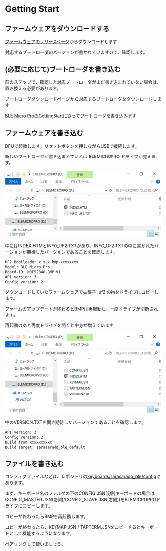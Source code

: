 # Getting Start

## ファームウェアをダウンロードする

[ファームウェアのリリースページ]()からダウンロードします

対応するブートローダのバージョンが書かれていますので、確認します。

## (必要に応じて)ブートローダを書き込む
前のステップで、確認した対応ブートローダがまだ書き込まれていない場合は、置き換える必要があります。

[ブートローダダウンロードページ](https://github.com/sekigon-gonnoc/BLE-Micro-Pro/releases)から対応するブートローダをダウンロードします

[BLE Micro ProのGettingStart](https://github.com/sekigon-gonnoc/BLE-Micro-Pro/blob/master/AboutDefaultFirmware/doc/getting_start.md)に従ってブートローダを書き込みます

## ファームウェアを書き込む
DFUで起動します。リセットボタンを押しながらUSBで接続します。

新しいブートローダが書き込まれていれば BLEMICROPRO ドライブが見えます。

![Drive UF2](https://github.com/hatanoh/BMPCommonFirmware/raw/master/Doc/picture/BMP_DFU.PNG)

中にはINDEX.HTMとINFO_UF2.TXTがあり、INFO_UF2.TXTの中に書かれたバージョンが期待したバージョンであることを確認します。
```
UF2 Bootloader x.x.x-bmp-xxxxxxxx
Model: BLE Micro Pro
Board-ID: NRF52840-BMP-V1
API version: 3
Config version: 2
```
ダウンロードしていたファームウェアで拡張子 .uf2 の物をドライブにコピーします。

ファームのアップデートが終わるとBMPは再起動し、一度ドライブが切断されます。

再起動のあと再度ドライブを開くと中身が増えています

![Drive Firmware](https://github.com/hatanoh/BMPCommonFirmware/raw/master/Doc/picture/BMP_FIRM.PNG)

中のVERSION.TXTを開き期待したバージョンであることを確認します。
```
API version: 3
Config version: 2
Build from xxxxxxxxxx
Build Target: sarasarado_ble_default
```

## ファイルを書き込む
コンフィグファイルなどは、レポジトリの[keyboards/sarasarado_ble/config](https://github.com/hatanoh/qmk_firmware/tree/dev/ble_micro_pro/keyboards/sarasarado_ble/config)にあります。

まず、キーボード名のフォルダの下のCONFIG.JSN(分割キーボードの場合はCONFIG_MASTER.JSN(左側)/CONFIG_SLAVE.JSN(右側))をBLEMICROPROドライブにコピーします。

コピーが終わったらBMPを再起動します。

コピーが終わったら、KEYMAP.JSN / TAPTERM.JSNをコピーするとキーボードとして機能するようになります。

ペアリングして使いましょう。
